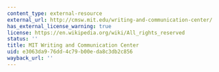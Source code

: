 ```yaml
---
content_type: external-resource
external_url: http://cmsw.mit.edu/writing-and-communication-center/
has_external_license_warning: true
license: https://en.wikipedia.org/wiki/All_rights_reserved
status: ''
title: MIT Writing and Communication Center
uid: e3063da9-76dd-4c79-b00e-da8c3db2c856
wayback_url: ''
---
```

